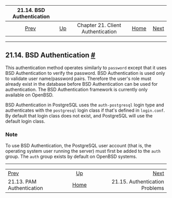 <!--?xml version="1.0" encoding="UTF-8" standalone="no"?-->

|              21.14. BSD Authentication             |                                                                      |                                   |                                                       |                                                                               |
| :------------------------------------------------: | :------------------------------------------------------------------- | :-------------------------------: | ----------------------------------------------------: | ----------------------------------------------------------------------------: |
| [Prev](auth-pam.html "21.13. PAM Authentication")  | [Up](client-authentication.html "Chapter 21. Client Authentication") | Chapter 21. Client Authentication | [Home](index.html "PostgreSQL 17devel Documentation") |  [Next](client-authentication-problems.html "21.15. Authentication Problems") |

***

## 21.14. BSD Authentication [#](#AUTH-BSD)

[]()

This authentication method operates similarly to `password` except that it uses BSD Authentication to verify the password. BSD Authentication is used only to validate user name/password pairs. Therefore the user's role must already exist in the database before BSD Authentication can be used for authentication. The BSD Authentication framework is currently only available on OpenBSD.

BSD Authentication in PostgreSQL uses the `auth-postgresql` login type and authenticates with the `postgresql` login class if that's defined in `login.conf`. By default that login class does not exist, and PostgreSQL will use the default login class.

### Note

To use BSD Authentication, the PostgreSQL user account (that is, the operating system user running the server) must first be added to the `auth` group. The `auth` group exists by default on OpenBSD systems.

***

|                                                    |                                                                      |                                                                               |
| :------------------------------------------------- | :------------------------------------------------------------------: | ----------------------------------------------------------------------------: |
| [Prev](auth-pam.html "21.13. PAM Authentication")  | [Up](client-authentication.html "Chapter 21. Client Authentication") |  [Next](client-authentication-problems.html "21.15. Authentication Problems") |
| 21.13. PAM Authentication                          |         [Home](index.html "PostgreSQL 17devel Documentation")        |                                                21.15. Authentication Problems |
